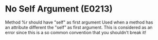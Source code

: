 # No Self Argument (E0213)

Method %r should have "self" as first argument Used when a method has an
attribute different the "self" as first argument. This is considered as
an error since this is a so common convention that you shouldn't break
it!
